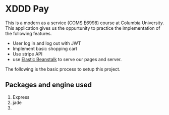# XDDD Pay
This is a modern as a service (COMS E6998) course at Columbia University. This application gives us the oppurtunity to practice the implementation of the following features.
- User log in and log out with JWT
- Implement basic shopping cart
- Use stripe API
- use [Elastic Beanstalk](http://docs.aws.amazon.com/elasticbeanstalk/latest/dg/create_deploy_nodejs_express.html) to serve our pages and server.

The following is the basic process to setup this project.

## Packages and engine used
1. Express
2. jade
3. 
